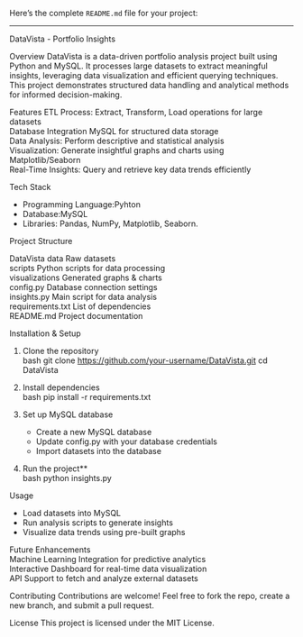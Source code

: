 Here’s the complete `README.md` file for your project:  

---

DataVista - Portfolio Insights

Overview
DataVista is a data-driven portfolio analysis project built using Python and MySQL. It processes large datasets to extract meaningful insights, leveraging data visualization and efficient querying techniques. This project demonstrates structured data handling and analytical methods for informed decision-making.  

Features
ETL Process: Extract, Transform, Load operations for large datasets  
Database Integration MySQL for structured data storage  
Data Analysis: Perform descriptive and statistical analysis  
Visualization: Generate insightful graphs and charts using Matplotlib/Seaborn  
Real-Time Insights: Query and retrieve key data trends efficiently  

Tech Stack
- Programming Language:Pyhton  
- Database:MySQL  
- Libraries: Pandas, NumPy, Matplotlib, Seaborn. 

Project Structure

DataVista
 data               Raw datasets  
 scripts            Python scripts for data processing  
 visualizations     Generated graphs & charts  
 config.py          Database connection settings  
 insights.py        Main script for data analysis  
 requirements.txt   List of dependencies  
 README.md          Project documentation  
 

Installation & Setup 
1. Clone the repository  
   bash
   git clone https://github.com/your-username/DataVista.git
   cd DataVista
   
2. Install dependencies  
   bash
   pip install -r requirements.txt
     
3. Set up MySQL database  
   - Create a new MySQL database  
   - Update config.py with your database credentials  
   - Import datasets into the database  

4. Run the project**  
   bash
   python insights.py
     

Usage  
- Load datasets into MySQL  
- Run analysis scripts to generate insights  
- Visualize data trends using pre-built graphs  

Future Enhancements  
Machine Learning Integration for predictive analytics  
Interactive Dashboard for real-time data visualization  
API Support to fetch and analyze external datasets  

Contributing 
Contributions are welcome! Feel free to fork the repo, create a new branch, and submit a pull request.  

License
This project is licensed under the MIT License.  
